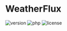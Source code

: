 # WeatherFlux
![version](https://badgen.net/github/release/Pierre-Lannoy/WeatherFlux/)
![php](https://badgen.net/badge/php/7.4+/green)
![license](https://badgen.net/github/license/Pierre-Lannoy/WeatherFlux/)